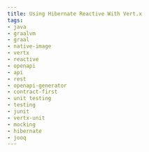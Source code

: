 ```yaml
---
title: Using Hibernate Reactive With Vert.x
tags:
- java
- graalvm
- graal
- native-image
- vertx
- reactive
- openapi
- api
- rest
- openapi-generator
- contract-first
- unit testing
- testing
- junit
- vertx-unit
- mocking
- hibernate
- jooq
---
```

